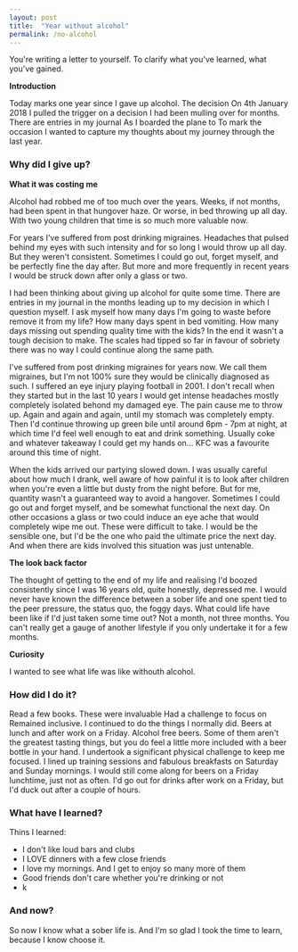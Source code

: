 ```yaml
---
layout: post
title:  "Year without alcohol"
permalink: /no-alcohol
---
```


You're writing a letter to yourself. To clarify what you've learned, what you've gained. 

**Introduction**

Today marks one year since I gave up alcohol. The decision 
On 4th January 2018 I pulled the trigger on a decision I had been mulling over for months. There are entries in my journal
As I boarded the plane to To mark the occasion I wanted to capture my thoughts about my journey through the last year.

### Why did I give up?

**What it was costing me**

Alcohol had robbed me of too much over the years. Weeks, if not months, had been spent in that hungover haze. Or worse, in bed throwing up all day. With two young children that time is so much more valuable now.

For years I've suffered from post drinking migraines. Headaches that pulsed behind my eyes with such intensity and for so long I would throw up all day. But they weren't consistent. Sometimes I could go out, forget myself, and be perfectly fine the day after. But more and more frequently in recent years I would be struck down after only a glass or two.

I had been thinking about giving up alcohol for quite some time. There are entries in my journal in the months leading up to my decision in which I question myself. I ask myself how many days I'm going to waste before remove it from my life? How many days spent in bed vomiting. How many days missing out spending quality time with the kids? In the end it wasn't a tough decision to make. The scales had tipped so far in favour of sobriety there was no way I could continue along the same path.

I've suffered from post drinking migraines for years now. We call them migraines, but I'm not 100% sure they would be clinically diagnosed as such. I suffered an eye injury playing football in 2001. I don't recall when they started but in the last 10 years I would get intense headaches mostly completely isolated behond my damaged eye. The pain cause me to throw up. Again and again and again, until my stomach was completely empty. Then I'd continue throwing up green bile until around 6pm - 7pm at night, at which time I'd feel well enough to eat and drink something. Usually coke and whatever takeaway I could get my hands on... KFC was a favourite around this time of night.

When the kids arrived our partying slowed down. I was usually careful about how much I drank, well aware of how painful it is to look after children when you're even a little but dusty from the night before. But for me, quantity wasn't a guaranteed way to avoid a hangover. Sometimes I could go out and forget myself, and be somewhat functional the next day. On other occasions a glass or two could induce an eye ache that would completely wipe me out. These were difficult to take. I would be the sensible one, but I'd be the one who paid the ultimate price the next day. And when there are kids involved this situation was just untenable.

**The look back factor**

The thought of getting to the end of my life and realising I'd boozed consistently since I was 16 years old, quite honestly, depressed me. I would never have known the difference between a sober life and one spent tied to the peer pressure, the status quo, the foggy days. What could life have been like if I'd just taken some time out? Not a month, not three months. You can't really get a gauge of another lifestyle if you only undertake it for a few months.

**Curiosity**

I wanted to see what life was like withouth alcohol.  

### How did I do it?

Read a few books. These were invaluable
Had a challenge to focus on
Remained inclusive. I continued to do the things I normally did. Beers at lunch and after work on a Friday.
Alcohol free beers. Some of them aren't the greatest tasting things, but you do feel a little more included with a beer bottle in your hand.
I undertook a significant physical challenge to keep me focused. I lined up training sessions and fabulous breakfasts on Saturday and Sunday mornings. 
I would still come along for beers on a Friday lunchtime, just not as often.
I'd go out for drinks after work on a Friday, but I'd duck out after a couple of hours.

### What have I learned?

Thins I learned:

- I don't like loud bars and clubs
- I LOVE dinners with a few close friends
- I love my mornings. And I get to enjoy so many more of them
- Good friends don't care whether you're drinking or not
- k 


### And now?

So now I know  what a sober life is. And I'm so glad I took the time to learn, because I know choose it. 
